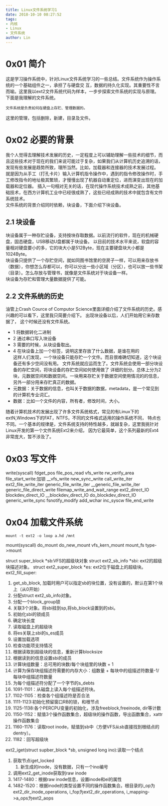```yaml
---
title: Linux文件系统学习1
date: 2018-10-10 08:27:52
tags:
- 内核
- Linux
- 文件系统
author: Lin
---
```


# 0x01 简介
这是学习操作系统中，针对Linux文件系统学习的一些总结。文件系统作为操作系统的一个基础组件之一，承担了与硬盘交
互，数据的持久化实现。其重要性不言而喻。这里我以ext2文件系统代码为样本，一步步探索文件系统的实现与原理。
下面是我理解的文件系统。  
```
文件系统是负责如何在硬盘上存贮、管理数据的。
```
这里的管理，包括删除，新建，目录及文件。
# 0x02 必要的背景
我个人觉得去理解技术发展的历史，一定程度上可以辅助理解一些技术的细节，而且这些技术对于现在的我们来说可能过于复杂，如果我们从计算机历史追溯的话，发现有些发展是趋势所致，理所当然。比如，加载器和连接器的技术发展过程。
就是因为从手工（打孔卡片）输入计算机指令操作中，遇到的指令修改操作时，手工修改指令的地址极其繁琐，才慢慢出现了机器自动重定位，进而演变出现在的加载器和定位器。
插入一句相对无关的话，在现代操作系统技术成熟之前，其他基础技术，在西方计算机工业中已经很成熟了，这些已经成熟的技术中就包含有文件系统技术。  
文件系统的背景介绍同时依赖，块设备，下面介绍下块设备。
<!--more-->
## 2.1 块设备
块设备属于一种存贮设备，支持按块存取数据。以前流行的软件，现在的机械硬盘，固态硬盘，USB移动U盘都属于块设备。
以目前的技术水平来说，软盘的容量相对硬盘要小的多，它的块大小是512Byte，现在主要硬盘块大小都是1024Byte。  
块设备只提供了一个存贮空间，就如同图书馆里的空房子一样，可以用来存放书（数据），你想怎么存都可以，你可以分出一些小区域（分区），也可以放一些书架（目录）。怎么存放与管理书，就像是文件系统对于块设备一样。  
块设备为存贮和管理大量数据提供了可能。
## 2.2 文件系统的历史
油管上Crash Cource of Computor Science里面详细介绍了文件系统的历史。感兴趣的可以看下，这里我只简要介绍下。 出现块设备以后，人们开始用它来存数据了， 这个时候还没有文件系统。
* 1 将数据转化二进制
* 2 通过串口写入块设备
* 3 需要的时候，从块设备取出。  
* 4 在块设备上加一个标签，说明这里存放了什么数据，是谁在用的  
这样人们发现，一个块设备只能存贮一个文件。而且很难确切知道，这个块设备还有多少空间没有用。
文件系统就应运而生了。文件系统会使用一部分块设备的存贮空间，将块设备的存贮空间如何使用做了
详细的划分。总体上分为2块，元数据空间和数据空间。一块用来存贮关于数据空间使用情况的的信息，另外一部分用来存贮真正的数据。
* 元数据：关于数据的信息，也叫关于数据的数据，metadata，是一个常见到的计算机专业词汇。
* 数据：比如一个文件的内容，所有者，修改时间，大小。  

随着计算机技术的发展出现了许多文件系统格式，常见的有Linux下的extN,Windows下的FAT，NTFS，不同的文件格式适用的操作系统不同，
特点也不同。一个基本的规律是，文件系统支持的特性越多，就越复杂，这里我挑针对Linux开发的第一个文件系统Ext2来介绍，
因为它最简单，这个系列最新的Ext4非常庞大，暂不涉及了。
# 0x03 写文件
write(syscall)
    fdget_pos
    file_pos_read
    vfs_write
        rw_verify_area
        file_start_write:加锁
        __vfs_write
            new_sync_write
                call_write_iter
                    ext2_file_write_iter
                        generic_file_write_iter
                            __generic_file_write_iter
                                generic_file_direct_write
                                    filemap_write_and_wait_range
                                    ext2_direct_IO
                                    blockdev_direct_IO
                                    __blockdev_direct_IO
                                    do_blockdev_direct_IO
                            generic_write_sync
        fsnotify_modify
        add_wchar
        inc_syscw
        file_end_write

# 0x04 加载文件系统
```
mount -t ext2 -o loop a.hd /mnt
```
mount(syscall)
    do_mount
        do_new_mount
            vfs_kern_mount
                mount_fs
                    type->mount

struct super_block *sb:VFS的超级块对象
struct ext2_sb_info *sbi: ext2的超级块描述对象。
struct ext2_super_block *es: ext2位于磁盘上的超级块。
ext2_fill_super:
1. get_sb_block, 加载时用户可以指定sb的块位置，没有设置的，默认在第1个块上（从0开始）
2. 分配struct ext2_sb_info对象。
3. 分配一个block_group锁
4. 关联3个对象。将sbi挂到sp,将sb_block设置到的sbi。
5. 初始化sbi的锁成员
6. 确定块长度
7. 读取磁盘上的超级块
8. 将es关联上sbi的s_es成员
9. 设置加载选项
10. 检查功能项支持情况
11. 根据读取到超级块的信息，重新计算blocksize
12. 根据读到的信息设置sbi的成员
13. 计算块组数量：总可用的块数/每个块组里的块数 + 1
14. 计算为保存块组描述符需要的内存大小：组数量 + 每块中的组描述符数量-1/每块中组描述符数量
15. 为每个组描述符分配了一个字节的s_debts
16. 1091-1101：从磁盘上读入每个组描述符块。
17. 1102-1105：检查各个组描述符是否合法
18. 1111-1123:初始化预留窗口RB的锁，和根节点
19. 1125-1138:各个PERCPU变量的初始化，涉及freeblock,freeinode, dir等计数
20. 1150-1152：赋值3个操作函数集合，超级块的操作函数，导出函数集合，xattr操作函数集合
21. 1160-1176：读取root inode，赋值到sb中（方便VFS从sb直接找到根结点的dentry）。
22. 1182：回写超级块

ext2_iget(struct supber_block *sb, unsigned long ino):读取一个结点
1. 获取节点iget_locked
   1. 新生成的inode，没有数据，只有一个ino编号
2. 调用ext2_get_inode获取到raw inode
3. 1417-1480：根据raw inode信息，设置inode和ei的属性
4. 1482-1520：根据inode的类型设置不同的操作函数集合。根目录的i_op为ext2_dir_inode_operations, i_fop为ext2_dir_operations, i_mapping->a_ops为ext2_aops